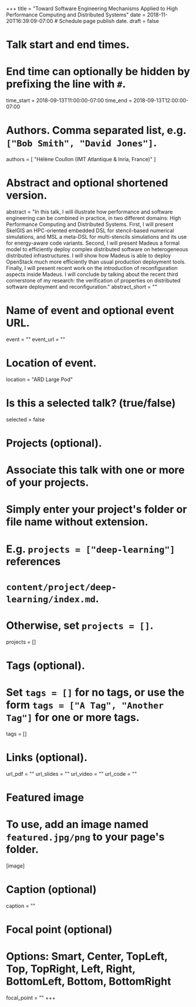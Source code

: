 +++
title = "Toward Software Engineering Mechanisms Applied to High Performance Computing and Distributed Systems"
date = 2018-11-20T16:39:09-07:00  # Schedule page publish date.
draft = false

# Talk start and end times.
#   End time can optionally be hidden by prefixing the line with `#`.
time_start = 2018-09-13T11:00:00-07:00
time_end = 2018-09-13T12:00:00-07:00

# Authors. Comma separated list, e.g. `["Bob Smith", "David Jones"]`.
authors = [ "Hélène Coullon (IMT Atlantique & Inria, France)" ]

# Abstract and optional shortened version.
abstract = "In this talk, I will illustrate how performance and software engineering can be combined in practice, in two different domains: High Performance Computing and Distributed Systems. First, I will present SkelGIS an HPC-oriented embedded DSL for stencil-based numerical simulations, and MSL a meta-DSL for multi-stencils simulations and its use for energy-aware code variants. Second, I will present Madeus a formal model to efficiently deploy complex distributed software on heterogeneous distributed infrastructures. I will show how Madeus is able to deploy OpenStack much more efficiently than usual production deployment tools. Finally, I will present recent work on the introduction of reconfiguration aspects inside Madeus. I will conclude by talking about the recent third cornerstone of my research: the verification of properties on distributed software deployment and reconfiguration."
abstract_short = ""

# Name of event and optional event URL.
event = ""
event_url = ""

# Location of event.
location = "ARD Large Pod"

# Is this a selected talk? (true/false)
selected = false

# Projects (optional).
#   Associate this talk with one or more of your projects.
#   Simply enter your project's folder or file name without extension.
#   E.g. `projects = ["deep-learning"]` references 
#   `content/project/deep-learning/index.md`.
#   Otherwise, set `projects = []`.
projects = []

# Tags (optional).
#   Set `tags = []` for no tags, or use the form `tags = ["A Tag", "Another Tag"]` for one or more tags.
tags = []

# Links (optional).
url_pdf = ""
url_slides = ""
url_video = ""
url_code = ""

# Featured image
# To use, add an image named `featured.jpg/png` to your page's folder. 
[image]
  # Caption (optional)
  caption = ""

  # Focal point (optional)
  # Options: Smart, Center, TopLeft, Top, TopRight, Left, Right, BottomLeft, Bottom, BottomRight
  focal_point = ""
+++

